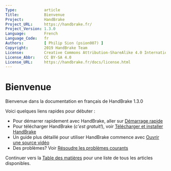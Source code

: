 ```yaml
---
Type:            article
Title:           Bienvenue
Project:         HandBrake
Project_URL:     https://handbrake.fr/
Project_Version: 1.3.0
Language:        French
Language_Code:   fr
Authors:         [ Philip Sion (psion007) ]
Copyright:       2019 HandBrake Team
License:         Creative Commons Attribution-ShareAlike 4.0 International
License_Abbr:    CC BY-SA 4.0
License_URL:     https://handbrake.fr/docs/license.html
---
```


Bienvenue
=========

Bienvenue dans la documentation en français de HandBrake 1.3.0

Voici quelques liens rapides pour débuter :

- Pour démarrer rapidement avec HandBrake, aller sur [Démarrage rapide](introduction/quick-start.html)
- Pour télécharger HandBrake (*c'est gratuit!*), voir [Télécharger et installer HandBrake](get-handbrake/download-and-install.html)
- Un guide plus détaillé pour utiliser HandBrake commence avec [Ouvrir une source vidéo](workflow/open-video-source.html)
- Des problèmes? Voir [Résoudre  les problèmes courants](help/troubleshooting-common-issues.html)

Continuer vers la [Table des matières](table-of-contents.html) pour une liste de tous les articles disponibles.
